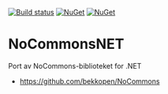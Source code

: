 [![Build status](https://ci.appveyor.com/api/projects/status/pw65hjl5iaaouboi/branch/master?svg=true)](https://ci.appveyor.com/project/JohnKorsnes/nocommonsnet/branch/master) [![NuGet](https://img.shields.io/nuget/v/NoCommons.svg)](https://img.shields.io/nuget/v/NoCommons.svg)
[![NuGet](https://img.shields.io/nuget/vpre/NoCommons.svg)](https://img.shields.io/nuget/vpre/NoCommons.svg)



NoCommonsNET
============

Port av NoCommons-biblioteket for .NET

 * https://github.com/bekkopen/NoCommons
